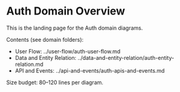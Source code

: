# Auth Domain Overview

This is the landing page for the Auth domain diagrams.

Contents (see domain folders):
- User Flow: ../user-flow/auth-user-flow.md
- Data and Entity Relation: ../data-and-entity-relation/auth-entity-relation.md
- API and Events: ../api-and-events/auth-apis-and-events.md

Size budget: 80–120 lines per diagram.


